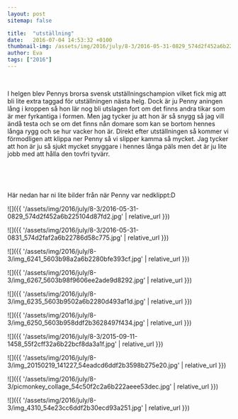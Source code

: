 ```yaml
---
layout: post
sitemap: false

title:  "utställning"
date:   2016-07-04 14:53:32 +0100
thumbnail-img: /assets/img/2016/july/8-3/2016-05-31-0829_574d2f452a6b225104d87fd2.jpg
author: Eva
tags: ["2016"]
---
```


 




I helgen blev Pennys brorsa svensk utställningschampion vilket fick mig att bli lite extra taggad för utställningen nästa helg. Dock är ju Penny aningen lång i kroppen så hon lär nog bli utslagen fort om det finns andra tikar som är mer fyrkantiga i formen. Men jag tycker ju att hon är så snygg så jag vill ändå testa och se om det finns nån domare som kan se bortom hennes långa rygg och se hur vacker hon är. Direkt efter utställningen så kommer vi förmodligen att klippa ner Penny så vi slipper kamma så mycket. Jag tycker att hon är ju så sjukt mycket snyggare i hennes långa päls men det är ju lite jobb med att hålla den tovfri tyvärr. 













 
















 




Här nedan har ni lite bilder från när Penny var nedklippt:D

![]({{ '/assets/img/2016/july/8-3/2016-05-31-0829_574d2f452a6b225104d87fd2.jpg'  | relative_url }})

![]({{ '/assets/img/2016/july/8-3/2016-05-31-0831_574d2faf2a6b22786d58c775.jpg'  | relative_url }})

![]({{ '/assets/img/2016/july/8-3/img_6241_5603b98a2a6b2280bfe393cf.jpg'  | relative_url }})

![]({{ '/assets/img/2016/july/8-3/img_6267_5603b98f9606ee2ade9d8292.jpg'  | relative_url }})

![]({{ '/assets/img/2016/july/8-3/img_6235_5603b9502a6b2280d493af1d.jpg'  | relative_url }})

![]({{ '/assets/img/2016/july/8-3/img_6250_5603b958ddf2b3628497f434.jpg'  | relative_url }})

![]({{ '/assets/img/2016/july/8-3/2015-09-11-1458_55f2cff32a6b22bcf8da3a1f.jpg'  | relative_url }})

![]({{ '/assets/img/2016/july/8-3/img_20150219_141227_54eadcd6ddf2b3598b275e20.jpg'  | relative_url }})

![]({{ '/assets/img/2016/july/8-3/picmonkey_collage_54c50f2c2a6b222aeee53dec.jpg'  | relative_url }})

![]({{ '/assets/img/2016/july/8-3/img_4310_54e23cc6ddf2b30ecd93a251.jpg'  | relative_url }})

